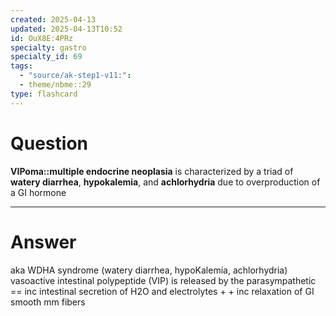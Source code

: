 ```yaml
---
created: 2025-04-13
updated: 2025-04-13T10:52
id: OuX8E:4PRz
specialty: gastro
specialty_id: 69
tags:
  - "source/ak-step1-v11:": 
  - theme/nbme::29
type: flashcard
---
```


# Question
**VIPoma::multiple endocrine neoplasia** is characterized by a triad of **watery diarrhea**, **hypokalemia**, and **achlorhydria** due to overproduction of a GI hormone

---

# Answer
aka WDHA syndrome (watery diarrhea, hypoKalemia, achlorhydria)    vasoactive intestinal polypeptide (VIP) is released by the parasympathetic == inc intestinal secretion of H2O and electrolytes + + inc relaxation of GI smooth mm fibers